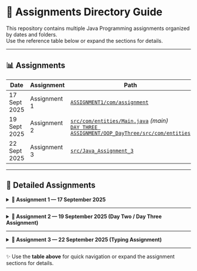 # 📘 Assignments Directory Guide

This repository contains multiple Java Programming assignments organized by dates and folders.  
Use the  reference table below or expand the sections for details.

---

## 📊  Assignments

| Date            | Assignment   | Path                                                                                                                                                                                       |
|-----------------|--------------|--------------------------------------------------------------------------------------------------------------------------------------------------------------------------------------------|
| 17 Sept 2025    | Assignment 1 | [`ASSIGNMENT1/com/assignment`](./ASSIGNMENT1/com/assignment)                                                                                                                               |
| 19 Sept 2025    | Assignment 2 | [`src/com/entities/Main.java`](./src/com/entities/Main.java) *(main)*<br> [`DAY THREE ASSIGNMENT/OOP_DayThree/src/com/entities`](./DAY%20THREE%20ASSIGNMENT/OOP_DayThree/src/com/entities) |
| 22 Sept 2025    | Assignment 3 | [`src/Java_Assignment_3`](./src/Java_Assignment_3)                                                                                                                                         |

---

## 📂 Detailed Assignments

<details>
  <summary><b>📂 Assignment 1 — 17 September 2025</b></summary>  

**Path:**  
[`ASSIGNMENT1/com/assignment`](./ASSIGNMENT1/com/assignment)

</details>  

---

<details>
  <summary><b>📂 Assignment 2 — 19 September 2025 (Day Two / Day Three Assignment)</b></summary>  

- **Main Path:**  
  [`src/com/entities/Main.java`](./src/com/entities/Main.java)

- **Alternative Path:**  
  [`DAY THREE ASSIGNMENT/OOP_DayThree/src/com/entities`](./DAY%20THREE%20ASSIGNMENT/OOP_DayThree/src/com/entities)

> ✅ The **Main.java** file includes all the working code for Assignment 2.

</details>  

---

<details>
  <summary><b>📂 Assignment 3 — 22 September 2025 (Typing Assignment)</b></summary>  

**Path:**  
[`src/Java_Assignment_3`](./src/Java_Assignment_3)

</details>  

---

✨ Use the **table above** for quick navigation or expand the assignment sections for details.  
